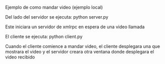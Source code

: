 Ejemplo de como mandar video (ejemplo local)

Del lado del servidor se ejecuta:
python server.py

Este iniciara un servidor de xmlrpc en espera de una video llamada

El cliente se ejecuta:
python client.py

Cuando el cliente comience a mandar video, el cliente desplegara una que mostrara
el video y el servidor creara otra ventana donde desplegara el video recibido
